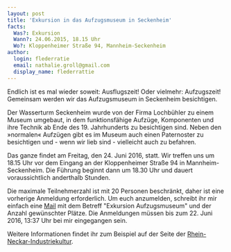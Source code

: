 ```yaml
---
layout: post
title: 'Exkursion in das Aufzugsmuseum in Seckenheim'
facts:
  Was?: Exkursion
  Wann?: 24.06.2015, 18.15 Uhr
  Wo?: Kloppenheimer Straße 94, Mannheim-Seckenheim
author:
  login: flederratie
  email: nathalie.groll@gmail.com
  display_name: flederrattie
---
```


Endlich ist es mal wieder soweit: Ausflugszeit! Oder vielmehr:
Aufzugszeit! Gemeinsam werden wir das Aufzugsmuseum in Seckenheim
besichtigen.

Der Wasserturm Seckenheim wurde von der Firma Lochbühler zu einem Museum
umgebaut, in dem funktionsfähige Aufzüge, Komponenten und ihre Technik
ab Ende des 19. Jahrhunderts zu besichtigen sind. Neben den »normalen«
Aufzügen gibt es im Museum auch einen Paternoster zu besichtigen und -
wenn wir lieb sind - vielleicht auch zu befahren.

Das ganze findet am Freitag, den 24. Juni 2016, statt.  Wir treffen uns
um 18.15 Uhr vor dem Eingang an der Kloppenheimer Straße 94 in
Mannheim-Seckenheim. Die Führung beginnt dann um 18.30 Uhr und dauert
voraussichtlich anderthalb Stunden.

Die maximale Teilnehmerzahl ist mit 20 Personen beschränkt, daher ist
eine vorherige Anmeldung erforderlich. Um euch anzumelden, schreibt ihr
mir einfach eine [Mail](mailto:nathalie.groll@gmail.com) mit dem Betreff
"Exkursion Aufzugsmuseum" und der Anzahl gewünschter Plätze. Die
Anmeldungen müssen bis zum 22. Juni 2016, 13:37 Uhr bei mir eingegangen
sein.

Weitere Informationen findet ihr zum Beispiel auf der Seite der
[Rhein-Neckar-Industriekultur](http://www.rhein-neckar-industriekultur.de/objekte/wasserturm-mannheim-seckenheim).

